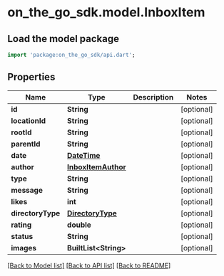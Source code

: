 # on_the_go_sdk.model.InboxItem

## Load the model package
```dart
import 'package:on_the_go_sdk/api.dart';
```

## Properties
Name | Type | Description | Notes
------------ | ------------- | ------------- | -------------
**id** | **String** |  | [optional] 
**locationId** | **String** |  | [optional] 
**rootId** | **String** |  | [optional] 
**parentId** | **String** |  | [optional] 
**date** | [**DateTime**](DateTime.md) |  | [optional] 
**author** | [**InboxItemAuthor**](InboxItemAuthor.md) |  | [optional] 
**type** | **String** |  | [optional] 
**message** | **String** |  | [optional] 
**likes** | **int** |  | [optional] 
**directoryType** | [**DirectoryType**](DirectoryType.md) |  | [optional] 
**rating** | **double** |  | [optional] 
**status** | **String** |  | [optional] 
**images** | **BuiltList&lt;String&gt;** |  | [optional] 

[[Back to Model list]](../README.md#documentation-for-models) [[Back to API list]](../README.md#documentation-for-api-endpoints) [[Back to README]](../README.md)


